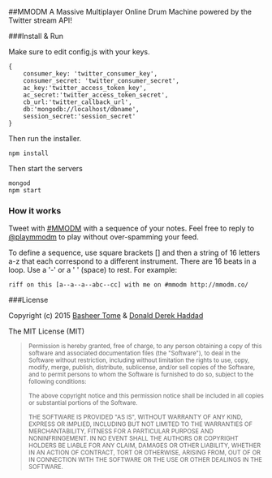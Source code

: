 ##MMODM
A Massive Multiplayer Online Drum Machine powered by the Twitter stream API!

###Install & Run

Make sure to edit config.js with your keys.

```
{
    consumer_key: 'twitter_consumer_key',
    consumer_secret: 'twitter_consumer_secret',
    ac_key:'twitter_access_token_key',
    ac_secret:'twitter_access_token_secret',
    cb_url:'twitter_callback_url',
    db:'mongodb://localhost/dbname',
    session_secret:'session_secret'
}
```

Then run the installer.

```
npm install
```

Then start the servers

```
mongod
npm start
```

### How it works

Tweet with [#MMODM](http://twitter.com/search?q=%23MMODM) with a sequence of your notes. Feel free to reply to [@playmmodm](http://twitter.com/playmmodm) to play without over-spamming your feed.

To define a sequence, use square brackets [] and then a string of 16 letters a-z that each correspond to a different instrument. There are 16 beats in a loop. Use a '-' or a ' ' (space) to rest. For example:

```
riff on this [a--a--a--abc--cc] with me on #mmodm http://mmodm.co/
```

###License

Copyright (c) 2015 [Basheer Tome](http://basheertome.com/) & [Donald Derek Haddad](http://donaldderek.com/)

The MIT License (MIT)

> <sup>Permission is hereby granted, free of charge, to any person obtaining a copy of this software and associated documentation files (the "Software"), to deal in the Software without restriction, including without limitation the rights to use, copy, modify, merge, publish, distribute, sublicense, and/or sell copies of the Software, and to permit persons to whom the Software is furnished to do so, subject to the following conditions:</sup>
>
> <sup>The above copyright notice and this permission notice shall be included in all copies or substantial portions of the Software.</sup>
>
> <sup>THE SOFTWARE IS PROVIDED "AS IS", WITHOUT WARRANTY OF ANY KIND, EXPRESS OR IMPLIED, INCLUDING BUT NOT LIMITED TO THE WARRANTIES OF MERCHANTABILITY, FITNESS FOR A PARTICULAR PURPOSE AND NONINFRINGEMENT. IN NO EVENT SHALL THE AUTHORS OR COPYRIGHT HOLDERS BE LIABLE FOR ANY CLAIM, DAMAGES OR OTHER LIABILITY, WHETHER IN AN ACTION OF CONTRACT, TORT OR OTHERWISE, ARISING FROM, OUT OF OR IN CONNECTION WITH THE SOFTWARE OR THE USE OR OTHER DEALINGS IN THE SOFTWARE.</sup>
